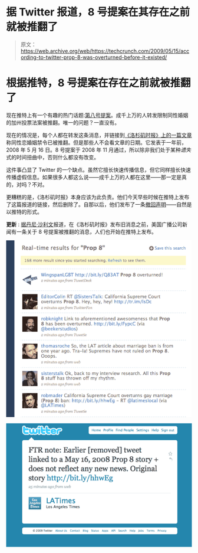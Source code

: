 # 据 Twitter 报道，8 号提案在其存在之前就被推翻了

> 原文：<https://web.archive.org/web/https://techcrunch.com/2009/05/15/according-to-twitter-prop-8-was-overturned-before-it-existed/>

# 根据推特，8 号提案在存在之前就被推翻了

现在推特上有一个有趣的热门话题:[第八号提案](https://web.archive.org/web/20230403222552/http://twitter.com/#search?q=%22Prop%208%22)。成千上万的人转发限制同性婚姻的加州投票法案被推翻。唯一的问题？一直没有。

现在的情况是，每个人都在转发这条消息，并链接到[《洛杉矶时报》上的一篇文章](https://web.archive.org/web/20230403222552/http://www.latimes.com/news/local/la-me-gaymarriage16-2008may16,0,6182317.story)称同性恋婚姻禁令已被推翻。但是那些人不会看文章的日期。它发表于一年前，2008 年 5 月 16 日。8 号提案于 2008 年 11 月通过，所以除非我们处于某种*遗失*式的时间扭曲中，否则什么都没有改变。

这件事凸显了 Twitter 的一个缺点。虽然它擅长快速传播信息，但它同样擅长快速传播虚假信息。如果很多人都这么说——成千上万的人都在这里——那一定是真的，对吗？不对。

更糟糕的是，《洛杉矶时报》本身应该为此负责。他们今天早些时候在推特上发布了这篇报道的链接，然后删除了。自那以后，他们发布了一条[撤回声明](https://web.archive.org/web/20230403222552/http://twitter.com/LATimes/status/1809062037)——自然是以推特的形式。

**更新** : [据丹尼·沙利文](https://web.archive.org/web/20230403222552/http://daggle.com/how-prop-8-rumor-on-twitter-started-639)报道，在《洛杉矶时报》发布旧消息之前，美国广播公司新闻有一条关于 8 号提案被推翻的消息，人们也开始在推特上发布。

![picture-151](img/c4cc12877727731473483d6ede7b4723.png "picture-151")

![picture-161](img/eb233dc06e64da790b25545050d9e360.png "picture-161")